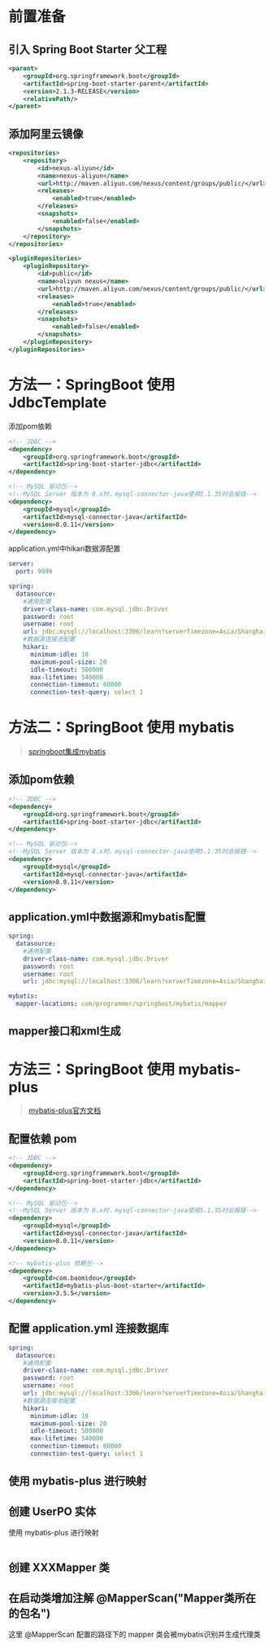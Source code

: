 
# 前置准备

## 引入 Spring Boot Starter 父工程

```xml
<parent>
    <groupId>org.springframework.boot</groupId>
    <artifactId>spring-boot-starter-parent</artifactId>
    <version>2.1.3-RELEASE</version>
    <relativePath/>
</parent>
```

## 添加阿里云镜像

```xml
<repositories>
    <repository>
        <id>nexus-aliyun</id>
        <name>nexus-aliyun</name>
        <url>http://maven.aliyun.com/nexus/content/groups/public/</url>
        <releases>
            <enabled>true</enabled>
        </releases>
        <snapshots>
            <enabled>false</enabled>
        </snapshots>
    </repository>
</repositories>

<pluginRepositories>
    <pluginRepository>
        <id>public</id>
        <name>aliyun nexus</name>
        <url>http://maven.aliyun.com/nexus/content/groups/public/</url>
        <releases>
            <enabled>true</enabled>
        </releases>
        <snapshots>
            <enabled>false</enabled>
        </snapshots>
    </pluginRepository>
</pluginRepositories>
```

# 方法一：SpringBoot 使用 JdbcTemplate

添加pom依赖

```xml
<!-- JDBC -->
<dependency>
    <groupId>org.springframework.boot</groupId>
    <artifactId>spring-boot-starter-jdbc</artifactId>
</dependency>

<!-- MySQL 驱动包-->
<!--MySQL Server 版本为 8.x时，mysql-connector-java使用5.1.35时会报错-->
<dependency>
    <groupId>mysql</groupId>
    <artifactId>mysql-connector-java</artifactId>
    <version>8.0.11</version>
</dependency>
```

application.yml中hikari数据源配置
```yaml
server:
  port: 9999

spring:
  datasource:
    #通用配置
    driver-class-name: com.mysql.jdbc.Driver
    password: root
    username: root
    url: jdbc:mysql://localhost:3306/learn?serverTimezone=Asia/Shanghai&useUnicode=true&charcterEncoding=UTF-8&useSSL=false
    #数据源连接池配置
    hikari:
      minimum-idle: 10
      maximum-pool-size: 20
      idle-timeout: 500000
      max-lifetime: 540000
      connection-timeout: 60000
      connection-test-query: select 1
```


# 方法二：SpringBoot 使用 mybatis

> [springboot集成mybatis](https://cloud.tencent.com/developer/article/2102778)

## 添加pom依赖

```xml
<!-- JDBC -->
<dependency>
    <groupId>org.springframework.boot</groupId>
    <artifactId>spring-boot-starter-jdbc</artifactId>
</dependency>

<!-- MySQL 驱动包-->
<!--MySQL Server 版本为 8.x时，mysql-connector-java使用5.1.35时会报错-->
<dependency>
    <groupId>mysql</groupId>
    <artifactId>mysql-connector-java</artifactId>
    <version>8.0.11</version>
</dependency>
```

## application.yml中数据源和mybatis配置

```yaml
spring:
  datasource:
    #通用配置
    driver-class-name: com.mysql.jdbc.Driver
    password: root
    username: root
    url: jdbc:mysql://localhost:3306/learn?serverTimezone=Asia/Shanghai&useUnicode=true&charcterEncoding=UTF-8&useSSL=false

mybatis:
  mapper-locations: com/programmer/springboot/mybatis/mapper
```

## mapper接口和xml生成




# 方法三：SpringBoot 使用 mybatis-plus

> [mybatis-plus官方文档](https://baomidou.com/pages/779a6e/#%E5%BF%AB%E9%80%9F%E5%85%A5%E9%97%A8)

## 配置依赖 pom
```xml
<!-- JDBC -->
<dependency>
    <groupId>org.springframework.boot</groupId>
    <artifactId>spring-boot-starter-jdbc</artifactId>
</dependency>

<!-- MySQL 驱动包-->
<!--MySQL Server 版本为 8.x时，mysql-connector-java使用5.1.35时会报错-->
<dependency>
    <groupId>mysql</groupId>
    <artifactId>mysql-connector-java</artifactId>
    <version>8.0.11</version>
</dependency>

<!-- mybatis-plus 依赖包-->
<dependency>
    <groupId>com.baomidou</groupId>
    <artifactId>mybatis-plus-boot-starter</artifactId>
    <version>3.5.5</version>
</dependency>
```

## 配置 application.yml 连接数据库

```yaml
spring:
  datasource:
    #通用配置
    driver-class-name: com.mysql.jdbc.Driver
    password: root
    username: root
    url: jdbc:mysql://localhost:3306/learn?serverTimezone=Asia/Shanghai&useUnicode=true&charcterEncoding=UTF-8&useSSL=false
    #数据源连接池配置
    hikari:
      minimum-idle: 10
      maximum-pool-size: 20
      idle-timeout: 500000
      max-lifetime: 540000
      connection-timeout: 60000
      connection-test-query: select 1
```

## 使用 mybatis-plus 进行映射

## 创建 UserPO 实体

使用 mybatis-plus 进行映射

```
```

## 创建 XXXMapper 类


## 在启动类增加注解 @MapperScan("Mapper类所在的包名")

这里 @MapperScan 配置的路径下的 mapper 类会被mybatis识别并生成代理类




